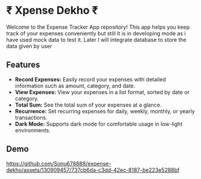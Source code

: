 

#  ₹ Xpense Dekho ₹

Welcome to the Expense Tracker App repository! This app helps you keep track of your expenses conveniently but still it is in developing mode as i have used mock data to test it. Later I will integrate database to store the data given by user
## Features

- **Record Expenses:** Easily record your expenses with detailed information such as amount, category, and date.
- **View Expenses:** View your expenses in a list format, sorted by date or category.
- **Total Sum:** See the total sum of your expenses at a glance.
- **Recurrence:** Set recurring expenses for daily, weekly, monthly, or yearly transactions.
- **Dark Mode:** Supports dark mode for comfortable usage in low-light environments.

## Demo
  
https://github.com/Sonu678888/expense-dekho/assets/130909457/737cb6da-c3dd-42ec-8187-be223e5288bf


